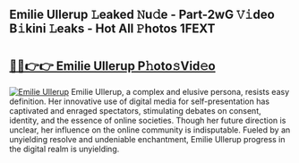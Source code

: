 ## Emilie Ullerup 𝙻eaked 𝙽u𝚍e - Part-2wG 𝚅𝚒deo B𝚒kini 𝙻eaks - Hot All 𝙿hotos 1FEXT

# <h2><a href="http://ld02cjo.urlbe.top/?page=Emilie+Ullerup">🔗🔗👉👉 Emilie Ullerup P𝚑oto𝚜Vid𝚎o</a></h2>

[![Emilie Ullerup](https://i.imgur.com/eBuTRDB.gif)](http://ld02cjo.urlbe.top/?page=Emilie+Ullerup)
Emilie Ullerup, a complex and elusive persona, resists easy definition. Her innovative use of digital media for self-presentation has captivated and enraged spectators, stimulating debates on consent, identity, and the essence of online societies. Though her future direction is unclear, her influence on the online community is indisputable. Fueled by an unyielding resolve and undeniable enchantment, Emilie Ullerup progress in the digital realm is unyielding.
